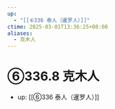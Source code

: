 ```yaml
---
up:
  - "[[⑥336 泰人（暹罗人）]]"
ctime: 2025-03-01T13:36:25+08:00
aliases:
  - 克木人
---
```


# ⑥336.8 克木人

- up: [[⑥336 泰人（暹罗人）]]
